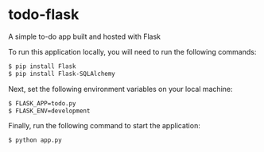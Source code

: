 # todo-flask
A simple to-do app built and hosted with Flask

To run this application locally, you will need to run the following commands:

```bash
$ pip install Flask
$ pip install Flask-SQLAlchemy
```

Next, set the following environment variables on your local machine:

```bash
$ FLASK_APP=todo.py
$ FLASK_ENV=development
```

Finally, run the following command to start the application:

```bash
$ python app.py
```